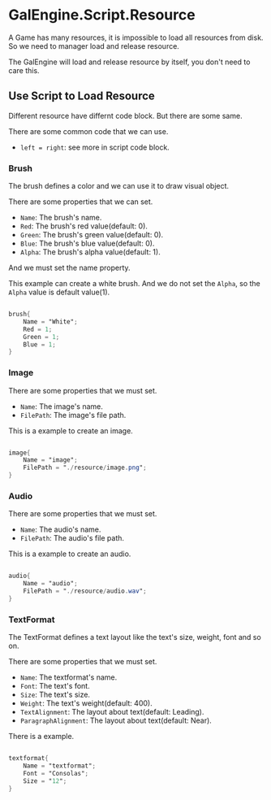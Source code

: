 # GalEngine.Script.Resource

A Game has many resources, it is impossible to load all resources from disk.
So we need to manager load and release resource.

The GalEngine will load and release resource by itself, you don't need to care this.

## Use Script to Load Resource

Different resource have differnt code block. But there are some same. 

There are some common code that we can use.

- `left = right`: see more in script code block.

### Brush 

The brush defines a color and we can use it to draw visual object.

There are some properties that we can set.

- `Name`: The brush's name.
- `Red`: The brush's red value(default: 0). 
- `Green`: The brush's green value(default: 0).
- `Blue`: The brush's blue value(default: 0).
- `Alpha`: The brush's alpha value(default: 1).

And we must set the name property.

This example can create a white brush. And we do not set the `Alpha`, so the `Alpha` value is default value(1).

```gs

brush{
    Name = "White";
    Red = 1;
    Green = 1;
    Blue = 1;
}

```

### Image

There are some properties that we must set.

- `Name`: The image's name.
- `FilePath`: The image's file path.

This is a example to create an image.

```gs

image{
    Name = "image";
    FilePath = "./resource/image.png";
}

```

### Audio

There are some properties that we must set.

- `Name`: The audio's name.
- `FilePath`: The audio's file path.

This is a example to create an audio.

```gs

audio{
    Name = "audio";
    FilePath = "./resource/audio.wav";
}

```

### TextFormat

The TextFormat defines a text layout like the text's size, weight, font and so on.

There are some properties that we must set.

- `Name`: The textformat's name.
- `Font`: The text's font.
- `Size`: The text's size.
- `Weight`: The text's weight(default: 400).
- `TextAlignment`: The layout about text(default: Leading).
- `ParagraphAlignment`: The layout about text(default: Near).

There is a example.

```gs

textformat{
    Name = "textformat";
    Font = "Consolas";
    Size = "12";
}

```